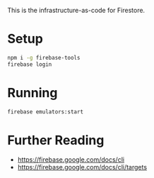 This is the infrastructure-as-code for Firestore.

# Setup

```bash
npm i -g firebase-tools
firebase login
```

# Running

```bash
firebase emulators:start
```

# Further Reading

- <https://firebase.google.com/docs/cli>
- <https://firebase.google.com/docs/cli/targets>
